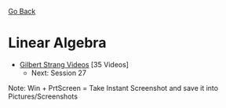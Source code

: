 [Go Back](https://github.com/arm-on/plan/blob/main/README.md)

# Linear Algebra 
- [Gilbert Strang Videos](https://www.youtube.com/watch?v=QVKj3LADCnA&list=PL49CF3715CB9EF31D&index=1) [35 Videos]
    - Next: Session 27

Note: Win + PrtScreen = Take Instant Screenshot and save it into Pictures/Screenshots
